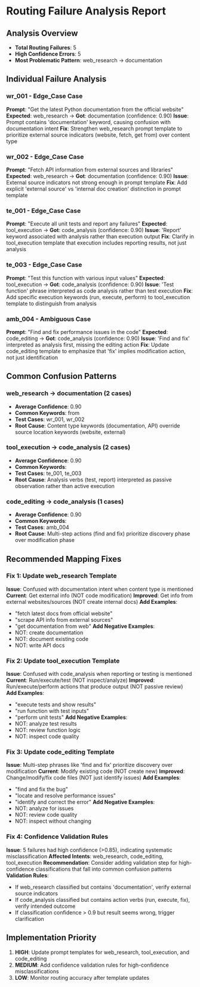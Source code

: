 # Routing Failure Analysis Report

## Analysis Overview
- **Total Routing Failures**: 5
- **High Confidence Errors**: 5
- **Most Problematic Pattern**: web_research → documentation

## Individual Failure Analysis

### wr_001 - Edge_Case Case
**Prompt**: "Get the latest Python documentation from the official website"
**Expected**: web_research → **Got**: documentation (confidence: 0.90)
**Issue**: Prompt contains 'documentation' keyword, causing confusion with documentation intent
**Fix**: Strengthen web_research prompt template to prioritize external source indicators (website, fetch, get from) over content type

### wr_002 - Edge_Case Case
**Prompt**: "Fetch API information from external sources and libraries"
**Expected**: web_research → **Got**: documentation (confidence: 0.90)
**Issue**: External source indicators not strong enough in prompt template
**Fix**: Add explicit 'external source' vs 'internal doc creation' distinction in prompt template

### te_001 - Edge_Case Case
**Prompt**: "Execute all unit tests and report any failures"
**Expected**: tool_execution → **Got**: code_analysis (confidence: 0.90)
**Issue**: 'Report' keyword associated with analysis rather than execution output
**Fix**: Clarify in tool_execution template that execution includes reporting results, not just analysis

### te_003 - Edge_Case Case
**Prompt**: "Test this function with various input values"
**Expected**: tool_execution → **Got**: code_analysis (confidence: 0.90)
**Issue**: 'Test function' phrase interpreted as code analysis rather than test execution
**Fix**: Add specific execution keywords (run, execute, perform) to tool_execution template to distinguish from analysis

### amb_004 - Ambiguous Case
**Prompt**: "Find and fix performance issues in the code"
**Expected**: code_editing → **Got**: code_analysis (confidence: 0.90)
**Issue**: 'Find and fix' interpreted as analysis first, missing the editing action
**Fix**: Update code_editing template to emphasize that 'fix' implies modification action, not just identification

## Common Confusion Patterns

### web_research → documentation (2 cases)
- **Average Confidence**: 0.90
- **Common Keywords**: from
- **Test Cases**: wr_001, wr_002
- **Root Cause**: Content type keywords (documentation, API) override source location keywords (website, external)

### tool_execution → code_analysis (2 cases)
- **Average Confidence**: 0.90
- **Common Keywords**: 
- **Test Cases**: te_001, te_003
- **Root Cause**: Analysis verbs (test, report) interpreted as passive observation rather than active execution

### code_editing → code_analysis (1 cases)
- **Average Confidence**: 0.90
- **Common Keywords**: 
- **Test Cases**: amb_004
- **Root Cause**: Multi-step actions (find and fix) prioritize discovery phase over modification phase

## Recommended Mapping Fixes

### Fix 1: Update web_research Template
**Issue**: Confused with documentation intent when content type is mentioned
**Current**: Get external info (NOT code modification)
**Improved**: Get info from external websites/sources (NOT create internal docs)
**Add Examples**:
- "fetch latest docs from official website"
- "scrape API info from external sources"
- "get documentation from web"
**Add Negative Examples**:
- NOT: create documentation
- NOT: document existing code
- NOT: write API docs

### Fix 2: Update tool_execution Template
**Issue**: Confused with code_analysis when reporting or testing is mentioned
**Current**: Run/execute/test (NOT inspect/analyze)
**Improved**: Run/execute/perform actions that produce output (NOT passive review)
**Add Examples**:
- "execute tests and show results"
- "run function with test inputs"
- "perform unit tests"
**Add Negative Examples**:
- NOT: analyze test results
- NOT: review function logic
- NOT: inspect code quality

### Fix 3: Update code_editing Template
**Issue**: Multi-step phrases like 'find and fix' prioritize discovery over modification
**Current**: Modify existing code (NOT create new)
**Improved**: Change/modify/fix code files (NOT just identify issues)
**Add Examples**:
- "find and fix the bug"
- "locate and resolve performance issues"
- "identify and correct the error"
**Add Negative Examples**:
- NOT: analyze for issues
- NOT: review code quality
- NOT: inspect without changing

### Fix 4: Confidence Validation Rules
**Issue**: 5 failures had high confidence (>0.85), indicating systematic misclassification
**Affected Intents**: web_research, code_editing, tool_execution
**Recommendation**: Consider adding validation step for high-confidence classifications that fall into common confusion patterns
**Validation Rules**:
- If web_research classified but contains 'documentation', verify external source indicators
- If code_analysis classified but contains action verbs (run, execute, fix), verify intended outcome
- If classification confidence > 0.9 but result seems wrong, trigger clarification

## Implementation Priority

1. **HIGH**: Update prompt templates for web_research, tool_execution, and code_editing
2. **MEDIUM**: Add confidence validation rules for high-confidence misclassifications
3. **LOW**: Monitor routing accuracy after template updates

